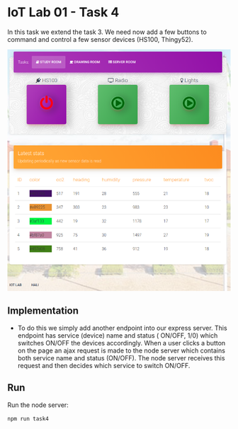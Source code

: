 IoT Lab 01 - Task 4
=====================================

In this task we extend the task 3. We need now add a few buttons to command and control a few sensor devices (HS100, Thingy52).

![Screenshot](https://github.com/iloveyii/iot-lab1/blob/demo/task4/public/images/screenshot1.png)


## Implementation
* To do this we simply add another endpoint into our express server. This endpoint has service (device) name and status ( ON/OFF, 1/0) which switches ON/OFF the devices accordingly.
When a user clicks a button on the page an ajax request is made to the node server which contains both service name and status (ON/OFF). The node server receives this request and then decides which service to switch ON/OFF.

## Run

Run the node server:
```bash
npm run task4
```
